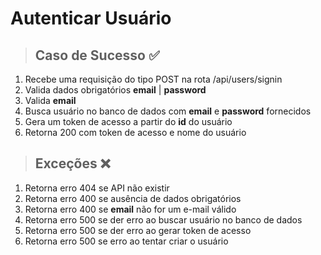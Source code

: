 # Autenticar Usuário

> ## Caso de Sucesso ✅

1. Recebe uma requisição do tipo POST na rota /api/users/signin
2. Valida dados obrigatórios **email** | **password**
3. Valida **email**
4. Busca usuário no banco de dados com **email** e **password** fornecidos
5. Gera um token de acesso a partir do **id** do usuário
6. Retorna 200 com token de acesso e nome do usuário

> ## Exceções ❌

1. Retorna erro 404 se API não existir
2. Retorna erro 400 se ausência de dados obrigatórios
3. Retorna erro 400 se **email** não for um e-mail válido
4. Retorna erro 500 se der erro ao buscar usuário no banco de dados
5. Retorna erro 500 se der erro ao gerar token de acesso
6. Retorna erro 500 se erro ao tentar criar o usuário